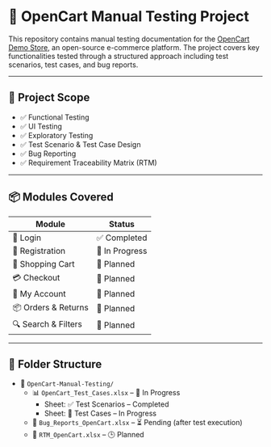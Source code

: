 # 🧪 OpenCart Manual Testing Project

This repository contains manual testing documentation for the [OpenCart Demo Store](https://demo.opencart.com), an open-source e-commerce platform. The project covers key functionalities tested through a structured approach including test scenarios, test cases, and bug reports.

---

## 📌 Project Scope

- ✅ Functional Testing
- ✅ UI Testing
- ✅ Exploratory Testing
- ✅ Test Scenario & Test Case Design
- ✅ Bug Reporting
- ✅ Requirement Traceability Matrix (RTM)

---

## 📦 Modules Covered

| Module                    | Status |
| --------------------------|--------|
| 🔐 Login  | ✅ Completed |
| 📝 Registration           | 🔄 In Progress |
| 🛒 Shopping Cart          | 🔄 Planned |
| 💳 Checkout               | 🔄 Planned |
| 🧾 My Account             | 🔄 Planned |
| 📦 Orders & Returns       | 🔄 Planned |
| 🔍 Search & Filters       | 🔄 Planned |

---

## 📁 Folder Structure

- 📁 `OpenCart-Manual-Testing/`
  - 📊 `OpenCart_Test_Cases.xlsx` – 🔄 In Progress
    - Sheet: ✅ Test Scenarios – Completed
    - Sheet: 🔄 Test Cases – In Progress
  - 🐞 `Bug_Reports_OpenCart.xlsx` – ⏳ Pending (after test execution)
  - 📌 `RTM_OpenCart.xlsx` – 🕒 Planned
